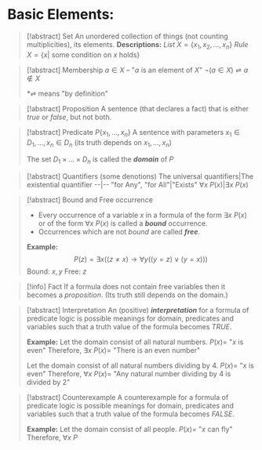 # Basic Elements:

> [!abstract] Set
> An unordered  collection of things (not counting multiplicities), its elements.
> **Descriptions:**
> *List* $X = \{x_{1},x_{2},...,x_{n}\}$
> *Rule* $X= \{x|$ some condition on $x$ holds$\}$

> [!abstract] Membership
> $a\in X$ – "$a$ is an element of $X$"
> $\neg(a\in X)\rightleftharpoons a \notin X$
> 
> *$\rightleftharpoons$ means "by definition" 

>[!abstract] Proposition
>A sentence (that declares a fact) that is either *true* or *false*, but not both.

>[!abstract] Predicate $P\{x_1,...,x_{n}\}$
>A sentence with parameters $x_{1} \in D_{1},...,x_{n}\in D_{n}$ (its truth depends on $x_1,...,x_n$)
>
>The set $D_{1}\times ... \times D_{n}$ is called the ***domain*** of $P$

>[!abstract] Quantifiers (some denotions)
>The universal quantifiers|The existential quantifier
>--|--
>"for Any", "for All"|"Exists" 
>$\forall x\ P(x)$|$\exists x \ P(x)$

>[!abstract] Bound and Free occurrence
>- Every occurrence of a variable $x$ in a formula of the form $\exists x \ P(x)$ or of the form $\forall x \ P(x)$ is called a ***bound*** occurrence.
>- Occurrences which are not *bound* are called ***free***.  
>  
>  **Example:**
>  $$P(z)=\exists x ((z\neq x)\rightarrow \forall y((y=z)\vee (y=x)))$$ 
>  Bound: $x,y$
>  Free: $z$

>[!info] Fact
>If a formula does not contain free variables then it becomes a *proposition*. (Its truth still depends on the domain.)

> [!abstract] Interpretation
> An (positive) ***interpretation*** for a formula of predicate logic is possible meanings for domain, predicates and variables such that a truth value of the formula becomes *TRUE*.
> 
> **Example:**
> Let the domain consist of all natural numbers.
> $P(x)=$ "$x$ is even"
> Therefore, $\exists x \ P(x) =$ "There is an even number"  
> 
> Let the domain consist of all natural numbers dividing by 4.
> $P(x) =$ "$x$ is even"
> Therefore, $\forall x\ P(x) =$ "Any natural number dividing by 4 is divided by 2"
> 

>[!abstract] Counterexample
>A counterexample for a formula of predicate logic is possible meanings for domain, predicates and variables such that a truth value of the formula becomes *FALSE*.
>
>**Example:**
>Let the domain consist of all people.
>$P(x) =$ "$x$ can fly"
>Therefore, $\forall x \ P$